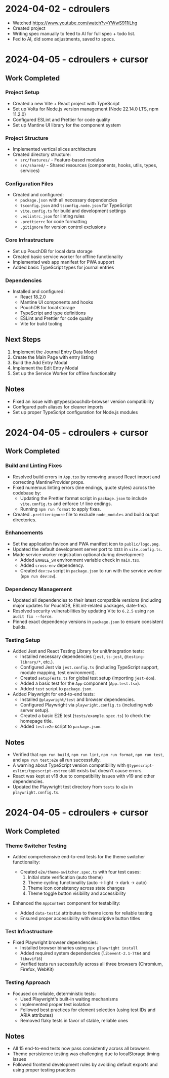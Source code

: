 # 2024-04-02 - cdroulers

- Watched https://www.youtube.com/watch?v=YWwS911iLhg
- Created project
- Writing spec manually to feed to AI for full spec + todo list.
- Fed to AI, did some adjustments, saved to specs.

# 2024-04-05 - cdroulers + cursor

## Work Completed

### Project Setup

- Created a new Vite + React project with TypeScript
- Set up Volta for Node.js version management (Node 22.14.0 LTS, npm 11.2.0)
- Configured ESLint and Prettier for code quality
- Set up Mantine UI library for the component system

### Project Structure

- Implemented vertical slices architecture
- Created directory structure:
  - `src/features/` - Feature-based modules
  - `src/shared/` - Shared resources (components, hooks, utils, types, services)

### Configuration Files

- Created and configured:
  - `package.json` with all necessary dependencies
  - `tsconfig.json` and `tsconfig.node.json` for TypeScript
  - `vite.config.ts` for build and development settings
  - `.eslintrc.json` for linting rules
  - `.prettierrc` for code formatting
  - `.gitignore` for version control exclusions

### Core Infrastructure

- Set up PouchDB for local data storage
- Created basic service worker for offline functionality
- Implemented web app manifest for PWA support
- Added basic TypeScript types for journal entries

### Dependencies

- Installed and configured:
  - React 18.2.0
  - Mantine UI components and hooks
  - PouchDB for local storage
  - TypeScript and type definitions
  - ESLint and Prettier for code quality
  - Vite for build tooling

## Next Steps

1. Implement the Journal Entry Data Model
2. Create the Main Page with entry listing
3. Build the Add Entry Modal
4. Implement the Edit Entry Modal
5. Set up the Service Worker for offline functionality

## Notes

- Fixed an issue with @types/pouchdb-browser version compatibility
- Configured path aliases for cleaner imports
- Set up proper TypeScript configuration for Node.js modules

# 2024-04-05 - cdroulers + cursor

## Work Completed

### Build and Linting Fixes

- Resolved build errors in `App.tsx` by removing unused React import and correcting MantineProvider props.
- Fixed numerous linting errors (line endings, quote styles) across the codebase by:
  - Updating the Prettier format script in `package.json` to include `vite.config.ts` and enforce `lf` line endings.
  - Running `npm run format` to apply fixes.
- Created `.prettierignore` file to exclude `node_modules` and build output directories.

### Enhancements

- Set the application favicon and PWA manifest icon to `public/logo.png`.
- Updated the default development server port to `3333` in `vite.config.ts`.
- Made service worker registration optional during development:
  - Added `ENABLE_SW` environment variable check in `main.tsx`.
  - Added `cross-env` dependency.
  - Created `dev:sw` script in `package.json` to run with the service worker (`npm run dev:sw`).

### Dependency Management

- Updated all dependencies to their latest compatible versions (including major updates for PouchDB, ESLint-related packages, date-fns).
- Resolved security vulnerabilities by updating Vite to `6.2.5` using `npm audit fix --force`.
- Pinned exact dependency versions in `package.json` to ensure consistent builds.

### Testing Setup

- Added Jest and React Testing Library for unit/integration tests:
  - Installed necessary dependencies (`jest`, `ts-jest`, `@testing-library/*`, etc.).
  - Configured Jest via `jest.config.ts` (including TypeScript support, module mapping, test environment).
  - Created `setupTests.ts` for global test setup (importing `jest-dom`).
  - Added a basic test for the `App` component (`App.test.tsx`).
  - Added `test` script to `package.json`.
- Added Playwright for end-to-end tests:
  - Installed `@playwright/test` and browser dependencies.
  - Configured Playwright via `playwright.config.ts` (including web server setup).
  - Created a basic E2E test (`tests/example.spec.ts`) to check the homepage title.
  - Added `test:e2e` script to `package.json`.

## Notes

- Verified that `npm run build`, `npm run lint`, `npm run format`, `npm run test`, and `npm run test:e2e` all run successfully.
- A warning about TypeScript version compatibility with `@typescript-eslint/typescript-estree` still exists but doesn't cause errors.
- React was kept at v18 due to compatibility issues with v19 and other dependencies.
- Updated the Playwright test directory from `tests` to `e2e` in `playwright.config.ts`.

# 2024-04-05 - cdroulers + cursor

## Work Completed

### Theme Switcher Testing

- Added comprehensive end-to-end tests for the theme switcher functionality:

  - Created `e2e/theme-switcher.spec.ts` with four test cases:
    1. Initial state verification (auto theme)
    2. Theme cycling functionality (auto -> light -> dark -> auto)
    3. Theme icon consistency across state changes
    4. Theme toggle button visibility and accessibility

- Enhanced the `AppContent` component for testability:
  - Added `data-testid` attributes to theme icons for reliable testing
  - Ensured proper accessibility with descriptive button titles

### Test Infrastructure

- Fixed Playwright browser dependencies:
  - Installed browser binaries using `npx playwright install`
  - Added required system dependencies (`libevent-2.1-7t64` and `libavif16`)
  - Verified tests run successfully across all three browsers (Chromium, Firefox, WebKit)

### Testing Approach

- Focused on reliable, deterministic tests:
  - Used Playwright's built-in waiting mechanisms
  - Implemented proper test isolation
  - Followed best practices for element selection (using test IDs and ARIA attributes)
  - Removed flaky tests in favor of stable, reliable ones

## Notes

- All 15 end-to-end tests now pass consistently across all browsers
- Theme persistence testing was challenging due to localStorage timing issues
- Followed frontend development rules by avoiding default exports and using proper testing practices
